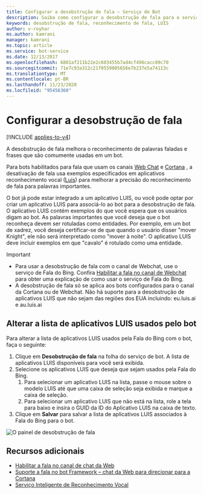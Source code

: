```yaml
---
title: Configurar a desobstrução de fala – Serviço de Bot
description: Saiba como configurar a desobstrução de fala para o serviço de bot usando o portal do Azure.
keywords: desobstrução de fala, reconhecimento de fala, LUIS
author: v-royhar
ms.author: kamrani
manager: kamrani
ms.topic: article
ms.service: bot-service
ms.date: 12/13/2017
ms.openlocfilehash: 6801af211b22e2c603455b7ad4cf496cacc89c70
ms.sourcegitcommit: 71e7c93a312c21f0559005656e7b237e5a74113c
ms.translationtype: MT
ms.contentlocale: pt-BR
ms.lasthandoff: 11/23/2020
ms.locfileid: "95456360"
---
```

# <a name="configure-speech-priming"></a>Configurar a desobstrução de fala

[!INCLUDE [applies-to-v4](includes/applies-to-v4-current.md)]

A desobstrução de fala melhora o reconhecimento de palavras faladas e frases que são comumente usadas em um bot.

Para bots habilitados para fala que usam os canais [Web Chat](bot-service-channel-connect-webchat.md) e [Cortana](~/bot-service-channel-connect-cortana.md) , a desativação de fala usa exemplos especificados em aplicativos reconhecimento vocal ([Luis](https://www.luis.ai/)) para melhorar a precisão do reconhecimento de fala para palavras importantes.

O bot já pode estar integrado a um aplicativo LUIS, ou você pode optar por criar um aplicativo LUIS para associá-lo ao bot para a desobstrução de fala. O aplicativo LUIS contém exemplos do que você espera que os usuários digam ao bot. As palavras importantes que você deseja que o bot reconheça devem ser rotuladas como entidades. Por exemplo, em um bot de xadrez, você deseja certificar-se de que quando o usuário disser "mover Knight", ele não será interpretado como "mover à noite". O aplicativo LUIS deve incluir exemplos em que "cavalo" é rotulado como uma entidade.

> [!IMPORTANT]
> - Para usar a desobstrução de fala com o canal de Webchat, use o serviço de Fala do Bing. Confira [Habilitar a fala no canal de Webchat](bot-service-channel-connect-webchat-speech.md) para obter uma explicação de como usar o serviço de Fala do Bing.
> - A desobstrução de fala só se aplica aos bots configurados para o canal da Cortana ou de Webchat. Não há suporte para a desobstrução de aplicativos LUIS que não sejam das regiões dos EUA incluindo: eu.luis.ai e au.luis.ai

## <a name="change-the-list-of-luis-apps-your-bot-uses"></a>Alterar a lista de aplicativos LUIS usados pelo bot

Para alterar a lista de aplicativos LUIS usados pela Fala do Bing com o bot, faça o seguinte:

1. Clique em **Desobstrução de fala** na folha do serviço de bot. A lista de aplicativos LUIS disponíveis para você será exibida.
1. Selecione os aplicativos LUIS que deseja que sejam usados pela Fala do Bing.
    1. Para selecionar um aplicativo LUIS na lista, passe o mouse sobre o modelo LUIS até que uma caixa de seleção seja exibida e marque a caixa de seleção.
    1. Para selecionar um aplicativo LUIS que não está na lista, role a tela para baixo e insira o GUID da ID do Aplicativo LUIS na caixa de texto.
1. Clique em **Salvar** para salvar a lista de aplicativos LUIS associados à Fala do Bing para o bot.

![O painel de desobstrução de fala](~/media/bot-service-manage-speech-priming/speech-priming.png)

## <a name="additional-resources"></a>Recursos adicionais

- [Habilitar a fala no canal de chat da Web](~/bot-service-channel-connect-webchat-speech.md)
- [Suporte a fala no bot Framework – chat da Web para direcionar para a Cortana](https://blog.botframework.com/2017/06/26/Speech-To-Text/)
- [Serviço Inteligente de Reconhecimento Vocal](https://www.luis.ai)
